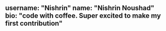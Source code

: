 username: "Nishrin"
name: "Nishrin Noushad"
bio: "code with coffee. Super excited to make my first contribution"
---
